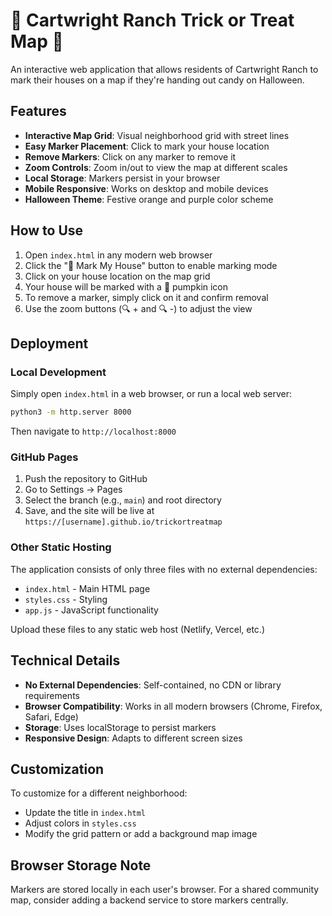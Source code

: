 # 🎃 Cartwright Ranch Trick or Treat Map 🍬

An interactive web application that allows residents of Cartwright Ranch to mark their houses on a map if they're handing out candy on Halloween.

## Features

- **Interactive Map Grid**: Visual neighborhood grid with street lines
- **Easy Marker Placement**: Click to mark your house location
- **Remove Markers**: Click on any marker to remove it
- **Zoom Controls**: Zoom in/out to view the map at different scales
- **Local Storage**: Markers persist in your browser
- **Mobile Responsive**: Works on desktop and mobile devices
- **Halloween Theme**: Festive orange and purple color scheme

## How to Use

1. Open `index.html` in any modern web browser
2. Click the "📍 Mark My House" button to enable marking mode
3. Click on your house location on the map grid
4. Your house will be marked with a 🎃 pumpkin icon
5. To remove a marker, simply click on it and confirm removal
6. Use the zoom buttons (🔍 + and 🔍 -) to adjust the view

## Deployment

### Local Development
Simply open `index.html` in a web browser, or run a local web server:

```bash
python3 -m http.server 8000
```

Then navigate to `http://localhost:8000`

### GitHub Pages
1. Push the repository to GitHub
2. Go to Settings → Pages
3. Select the branch (e.g., `main`) and root directory
4. Save, and the site will be live at `https://[username].github.io/trickortreatmap`

### Other Static Hosting
The application consists of only three files with no external dependencies:
- `index.html` - Main HTML page
- `styles.css` - Styling
- `app.js` - JavaScript functionality

Upload these files to any static web host (Netlify, Vercel, etc.)

## Technical Details

- **No External Dependencies**: Self-contained, no CDN or library requirements
- **Browser Compatibility**: Works in all modern browsers (Chrome, Firefox, Safari, Edge)
- **Storage**: Uses localStorage to persist markers
- **Responsive Design**: Adapts to different screen sizes

## Customization

To customize for a different neighborhood:
- Update the title in `index.html`
- Adjust colors in `styles.css`
- Modify the grid pattern or add a background map image

## Browser Storage Note

Markers are stored locally in each user's browser. For a shared community map, consider adding a backend service to store markers centrally.

